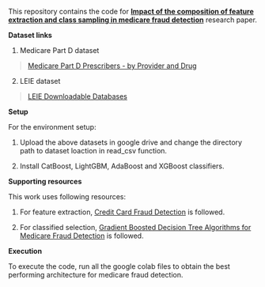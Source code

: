 This repository contains the code for [**Impact of the composition of feature extraction and class sampling in medicare fraud detection**](https://arxiv.org/abs/2206.01413) research paper.

**Dataset links**

1.  Medicare Part D dataset

> [Medicare Part D Prescribers - by Provider and Drug](https://data.cms.gov/provider-summary-by-type-of-service/medicare-part-d-prescribers/medicare-part-d-prescribers-by-provider-and-drug/data/2018)

2.  LEIE dataset

> [LEIE Downloadable Databases](https://oig.hhs.gov/exclusions/exclusions_list.asp)

**Setup**

For the environment setup:

1.  Upload the above datasets in google drive and change the directory path to dataset loaction in read_csv function.

2.  Install CatBoost, LightGBM, AdaBoost and XGBoost classifiers.

**Supporting resources**

This work uses following resources:

1.  For feature extraction, [Credit Card Fraud Detection](https://colab.research.google.com/github/dpanagop/ML_and_AI_examples/blob/master/Credit_Fraud_detection_with_autoencoders.ipynb) is followed.

2.  For classified selection, [Gradient Boosted Decision Tree Algorithms for Medicare Fraud Detection](https://www.researchgate.net/publication/351432766_Gradient_Boosted_Decision_Tree_Algorithms_for_Medicare_Fraud_Detection) is followed.

**Execution**

To execute the code, run all the google colab files to obtain the best performing architecture for medicare fraud detection.
